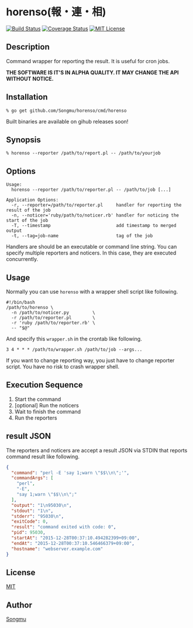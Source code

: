 horenso(報・連・相)
===================

[![Build Status](https://travis-ci.org/Songmu/horenso.png?branch=master)][travis]
[![Coverage Status](https://coveralls.io/repos/Songmu/horenso/badge.png?branch=master)][coveralls]
[![MIT License](http://img.shields.io/badge/license-MIT-blue.svg?style=flat-square)][license]

[travis]: https://travis-ci.org/Songmu/horenso
[coveralls]: https://coveralls.io/r/Songmu/horenso?branch=master
[license]: https://github.com/Songmu/horenso/blob/master/LICENSE

## Description

Command wrapper for reporting the result. It is useful for cron jobs.

**THE SOFTWARE IS IT'S IN ALPHA QUALITY. IT MAY CHANGE THE API WITHOUT NOTICE.**

## Installation

    % go get github.com/Songmu/horenso/cmd/horenso

Built binaries are available on gihub releases soon!

## Synopsis

    % horenso --reporter /path/to/report.pl -- /path/to/yourjob

## Options

```
Usage:
  horenso --reporter /path/to/reporter.pl -- /path/to/job [...]

Application Options:
  -r, --reporter=/path/to/reporter.pl     handler for reporting the result of the job
  -n, --noticer='ruby/path/to/noticer.rb' handler for noticing the start of the job
  -T, --timestamp                         add timestamp to merged output
  -t, --tag=job-name                      tag of the job
```

Handlers are should be an executable or command line string. You can specify multiple reporters and noticers.
In this case, they are executed concurrently.

## Usage

Normally you can use `horenso` with a wrapper shell script like following.

```shell
#!/bin/bash
/path/to/horenso \
  -n /path/to/noticer.py         \
  -r /path/to/reporter.pl        \
  -r 'ruby /path/to/reporter.rb' \
  -- "$@"
```

And specify this `wrapper.sh` in the crontab like following.

```
3 4 * * * /path/to/wrapper.sh /path/to/job --args...
```

If you want to change reporting way, you just have to change reporter script. You have no risk to crash
wrapper shell.

## Execution Sequence

1. Start the command
2. [optional] Run the noticers
3. Wait to finish the command
4. Run the reporters

## result JSON

The reporters and noticers are accept a result JSON via STDIN that reports command result like following.

```json
{
  "command": "perl -E 'say 1;warn \"$$\\n\";'",
  "commandArgs": [
    "perl",
    "-E",
    "say 1;warn \"$$\\n\";"
  ],
  "output": "1\n95030\n",
  "stdout": "1\n",
  "stderr": "95030\n",
  "exitCode": 0,
  "result": "command exited with code: 0",
  "pid": 95030,
  "startAt": "2015-12-28T00:37:10.494282399+09:00",
  "endAt": "2015-12-28T00:37:10.546466379+09:00",
  "hostname": "webserver.example.com"
}
```

## License

[MIT][license]

## Author

[Songmu](https://github.com/Songmu)
